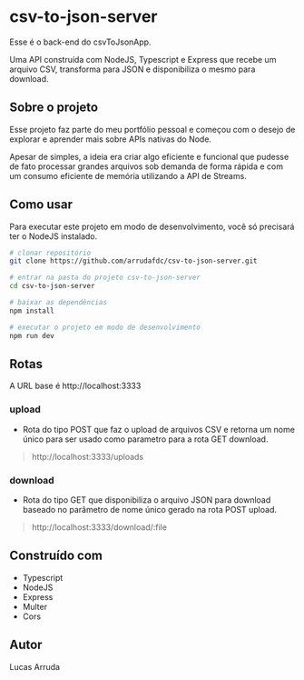 # csv-to-json-server

Esse é o back-end do csvToJsonApp.

Uma API construída com NodeJS, Typescript e Express que recebe um arquivo CSV, transforma para JSON e disponibiliza o mesmo para download.

## Sobre o projeto

Esse projeto faz parte do meu portfólio pessoal e começou com o desejo de explorar e aprender mais sobre APIs nativas do Node.

Apesar de simples, a ideia era criar algo eficiente e funcional que pudesse de fato processar grandes arquivos sob demanda de forma rápida e com um consumo eficiente de memória utilizando a API de Streams.

## Como usar

Para executar este projeto em modo de desenvolvimento, você só precisará ter o NodeJS instalado.

```bash
# clonar repositório
git clone https://github.com/arrudafdc/csv-to-json-server.git

# entrar na pasta do projeto csv-to-json-server
cd csv-to-json-server

# baixar as dependências
npm install

# executar o projeto em modo de desenvolvimento
npm run dev
```

## Rotas

A URL base é http://localhost:3333

### upload

- Rota do tipo POST que faz o upload de arquivos CSV e retorna um nome único para ser usado como parametro para a rota GET download.

> http://localhost:3333/uploads

### download

- Rota do tipo GET que disponibiliza o arquivo JSON para download baseado no  parâmetro de nome único gerado na rota POST upload.

> http://localhost:3333/download/:file


## Construído com

* Typescript
* NodeJS
* Express
* Multer
* Cors

## Autor

Lucas Arruda

